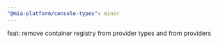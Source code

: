 ```yaml
---
"@mia-platform/console-types": minor
---
```


feat: remove container registry from provider types and from providers
